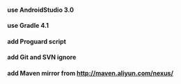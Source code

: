 #### use AndroidStudio 3.0

#### use Gradle 4.1

#### add Proguard script

#### add Git and SVN ignore

#### add Maven mirror from <http://maven.aliyun.com/nexus/>